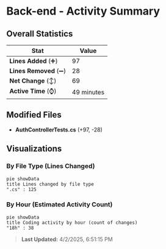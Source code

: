 # Back-end - Activity Summary 

## Overall Statistics

| Stat                   | Value                                                             |
| ---------------------- | ----------------------------------------------------------------- |
| **Lines Added** (➕)   | 97                                          |
| **Lines Removed** (➖) | 28                                        |
| **Net Change** (↕)    | 69                |
| **Active Time** (⌚)   | 49 minutes |


## Modified Files
- **AuthControllerTests.cs** (+97, -28)

## Visualizations

### By File Type (Lines Changed)

```mermaid
pie showData
title Lines changed by file type
".cs" : 125
```

### By Hour (Estimated Activity Count)

```mermaid
pie showData
title Coding activity by hour (count of changes)
"18h" : 38
```


> **Last Updated:** 4/2/2025, 6:51:15 PM
